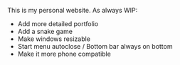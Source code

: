 This is my personal website.
As always WIP:
- Add more detailed portfolio
- Add a snake game
- Make windows resizable
- Start menu autoclose / Bottom bar always on bottom
- Make it more phone compatible
